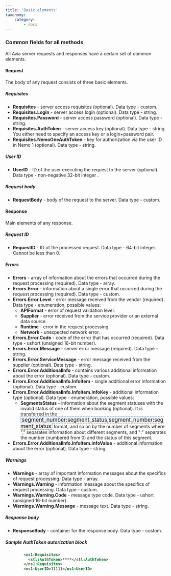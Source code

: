 ```yaml
---
title: 'Basic elements'
taxonomy:
    category:
        - docs
---
```


### Common fields for all methods

All Avia server requests and responses have a certain set of common elements.

#### Request

The body of any request consists of three basic elements.

##### Requisites

* **Requisites** - server access requisites (optional). Data type - custom. 
* **Requisites.Login** - server access login (optional). Data type - string.
* **Requisites.Password** - server access password (optional). Data type - string.
* **Requisites.AuthToken** - server access key (optional). Data type - string. You either need to specify an access key or a login+password pair. 
* **Requisites.NemoOneAuthToken** - key for authorization via the user ID in Nemo 1 (optional). Data type - string.

##### User ID

* **UserID** - ID of the user executing the request to the server (optional). Data type - non-negative 32-bit integer .

##### Request body

* **RequestBody** - body of the request to the server. Data type - custom.

#### Response

Main elements of any response.

##### Request ID

* **RequestID** - ID of the processed request. Data type - 64-bit integer. Cannot be less than 0.

##### Errors
* **Errors** - array of information about the errors that occurred during the request processing (required). Data type - array.
* **Errors.Error** - information about a single error that occurred during the request processing (required). Data type - custom.
* **Errors.Error.Level** - error message received from the vendor (required). Data type - enumeration, possible values:
  * **APIFormat** - error of request validation level.
  * **Supplier** - error received from the service provider or an external data source.
  * **Runtime** - error in the request processing.
  * **Network** - unexpected network error.
* **Errors.Error.Code** - code of the error that has occurred (required). Data type - ushort (unsigned  16-bit number).
* **Errors.Error.Message** - server error message (required). Data type - string.
* **Errors.Error.ServiceMessage** - error message received from the supplier (optional). Data type - string.
* **Errors.Error.AdditionalInfo** - contains various additional information about the error (optional). Data type - custom.
* **Errors.Error.AdditionalInfo.InfoItem** - single additional error information (optional).  Data type - custom.
* **Errors.Error.AdditionalInfo.InfoItem.InfoKey** - additional information type (optional). Data type - enumeration, possible values:
  * **SegmentsStatus** - information about the segment statuses with the invalid status of one of them when booking (optional). It is transferred in the <syntaxhighlight lang="text" enclose="none" style="font-size: 1.2em; padding: 0 3px; background: #F0F0F0; border: 1px dashed #2F6FAB;">segment_number:segment_status,segment_number:segment_status</syntaxhighlight> format, and so on by the number of segments where "," separates information about different segments, and ":" separates the number (numbered from 0) and the status of this segment.
* **Errors.Error.AdditionalInfo.InfoItem.InfoValue** - additional information about the error (optional). Data type - string.

##### Warnings

* **Warnings** - array of important information messages about the specifics of request processing. Data type - array.
* **Warnings.Warning** - information message about the specifics of request processing. Data type - custom.
* **Warnings.Warning.Code** - message type code. Data type - ushort (unsigned 16-bit number).
* **Warnings.Warning.Message** - message text. Data type - string.

##### Response body

* **ResponseBody** - container for the response body. Data type - custom.


##### Sample AuthToken autorization block
```xml
        <ns1:Requisites>
          <stl:AuthToken>****</stl:AuthToken>
        </ns1:Requisites>
        <ns1:UserID>11111</ns1:UserID>